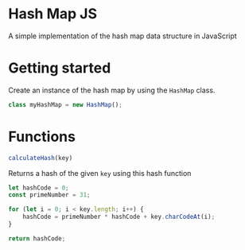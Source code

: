 # Hash Map JS
A simple implementation of the hash map data structure in JavaScript

# Getting started
Create an instance of the hash map by using the `HashMap` class.
```js
class myHashMap = new HashMap();
```
# Functions
```js
calculateHash(key)
```
Returns a hash of the given `key` using this hash function
```js
let hashCode = 0;
const primeNumber = 31;

for (let i = 0; i < key.length; i++) {
    hashCode = primeNumber * hashCode + key.charCodeAt(i);
}

return hashCode;
```
